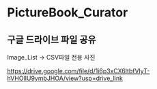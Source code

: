 # PictureBook_Curator

## 구글 드라이브 파일 공유
Image_List -> CSV파일 전용 사진

https://drive.google.com/file/d/1i6p3xCX6ltbfVlyT-hVHOIlU9ymbJHOA/view?usp=drive_link

